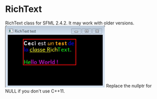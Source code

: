 # RichText

RichText class for SFML 2.4.2.
It may work with older versions.
![alt text](https://github.com/FoFabien/RichText/blob/master/output.gif?raw=true)
Replace the nullptr for NULL if you don't use C++11.

